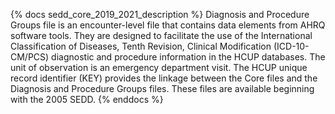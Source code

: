 {% docs sedd_core_2019_2021_description %}
Diagnosis and Procedure Groups file is an encounter-level file that contains data elements from AHRQ software tools. They are designed to facilitate the use of the International Classification of Diseases, Tenth Revision, Clinical Modification (ICD-10-CM/PCS) diagnostic and procedure information in the HCUP databases. The unit of observation is an emergency department visit. The HCUP unique record identifier (KEY) provides the linkage between the Core files and the Diagnosis and Procedure Groups files. These files are available beginning with the 2005 SEDD.
{% enddocs %}
